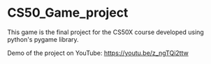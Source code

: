 # CS50_Game_project
This game is the final project for the CS50X course developed using python's pygame library.

Demo of the project on YouTube: https://youtu.be/z_ngTQi2ttw
